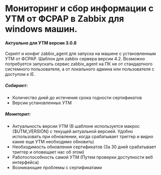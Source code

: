 # Мониторинг и сбор информации с УТМ от ФСРАР в Zabbix для windows машин.
#### Актуально для УТМ версии 3.0.8
Скрипт и конфиг zabbix_agent для запуска на машине с установленным УТМ от ФСРАР. Шаблон для zabbix сервера версии 4.2.
Возможно потребуется запускать сервис zabbix_agent на ПК не от стандартного системного пользователя, а от локального админа или пользователя с доступом к IE.
##### Собирает:
- Количество дней до истечения срока годности сертификатов
- Версии установленных УТМ
##### Мониторит:
- Актуальность версии УТМ (В шаблоне используется макрос {$UTM_VERSION} с текущей актуальной версией. Удобно использовать при обновлении, когда срабатывает триггер и видно какие еще УТМ необходимо обновить)
- Необходимость обновления сертификатов (За 30 дней срабатывает триггер и оповещает нас об этом)
- Работоспособность самой УТМ (Путем проверки доступности веб интерфейса)
- Возникающие проблемы с сертификатами
